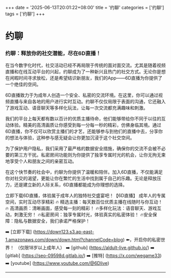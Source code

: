 +++
date = '2025-06-13T20:01:22+08:00'
title = '约聊'
categories = ['约聊']
tags = ['约聊']
+++

# 约聊

### 约聊：释放你的社交潜能，尽在6D直播！

在当今数字化时代，社交活动已经不再局限于传统的面对面交流。尤其是随着视频直播和在线互动平台的兴起，约聊成为了一种新兴且热门的社交方式。无论你是想在闲暇时间寻求放松，还是希望结识新朋友，我们的App——6D直播为你提供了一个绝佳的空间。

6D直播致力于为成年人创造一个安全、私密的交流环境。在这里，你可以通过视频直播与来自各地的用户进行实时互动。约聊不仅仅局限于表面的沟通，它还融入了游戏互动、语音聊天等多样化玩法，让每一次交流都充满趣味和刺激。

我们的平台上每天都有数以百计的优质主播待命，他们能够带给你不同于以往的互动体验。精美的高清画质让你感受到每一分每一秒的精彩，仿佛身临其境。通过6D直播，你不仅可以欣赏主播们的才艺，还能够参与到他们的直播中去，分享你的想法与体验，这种参与感无疑会让你更加沉浸于这个社交空间。

为了保护用户隐私，我们采用了最严格的数据安全措施，确保你的交流不会被不必要的第三方干扰。私密房间功能则为你提供了独享专属时光的机会，让你无拘无束地享受个人和朋友之间的亲密互动。

在这个快节奏的社会中，约聊为你提供了温暖和陪伴。加入6D直播，不仅能满足你对社交的渴望，更能让你在繁忙的生活中找到属于自己的乐趣。无论是释放压力，还是建立新的人际关系，6D直播都能成为你理想的选择。

立即下载6D直播，体验属于成年人的独特社交盛宴吧！【6D直播】
 成年人的专属空间，实时互动尽享精彩
🔥 精选主播：每天数百位优质主播在线随时与你互动！
🔥 高清画质：清晰画面，感受每一刻的精彩！
🔥多样化玩法：语音聊天、游戏互动，刺激无穷！
🔥私密房间：独享专属时光，体验真实的私密体验！
🔥安全保障：隐私与数据安全，我们承诺严格保护！

➡️ [立即下载] (https://down123.s3.ap-east-1.amazonaws.com/down/down.html?channelCode=blog) ⬅️，开启你的私密世界！
（仅限18岁以上成年人）
➡️ [github] (https://aldult-live.github.io/)
➡️ [gitlab] (https://seo-09598d.gitlab.io/)
➡️ [推特] (https://x.com/wegame33)
➡️ [youtube] (https://www.youtube.com/@6Dlive)

---
